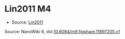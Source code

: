 <a name="material" />

# Lin2011 M4
<script type="application/ld+json">
  {
    "@context": "https://schema.org/",
    "@type": "ChemicalSubstance",
    "@id": "https://egonw.github.io/nanowiki/nanowiki333.html#material",
    "http://purl.org/dc/terms/conformsTo":
      {
        "@type": "CreativeWork",
        "@id": "https://bioschemas.org/profiles/ChemicalSubstance/0.4-RELEASE/"
      },
    "identfier": "333",
    "name": "Lin2011 M4",
    "url": "https://egonw.github.io/nanowiki/nanowiki333.html#material",
    "sameAs": "http://127.0.0.1/mediawiki/index.php/Special:URIResolver/Lin2011_M4"
  }
</script>


* Source: [Lin2011](Lin2011.md)


Source: NanoWiki 6, doi:[10.6084/m9.figshare.11897205.v1](https://doi.org/10.6084/m9.figshare.11897205.v1)
